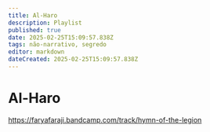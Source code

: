 ```yaml
---
title: Al-Haro
description: Playlist
published: true
date: 2025-02-25T15:09:57.838Z
tags: não-narrativo, segredo
editor: markdown
dateCreated: 2025-02-25T15:09:57.838Z
---
```


# Al-Haro
https://faryafaraji.bandcamp.com/track/hymn-of-the-legion